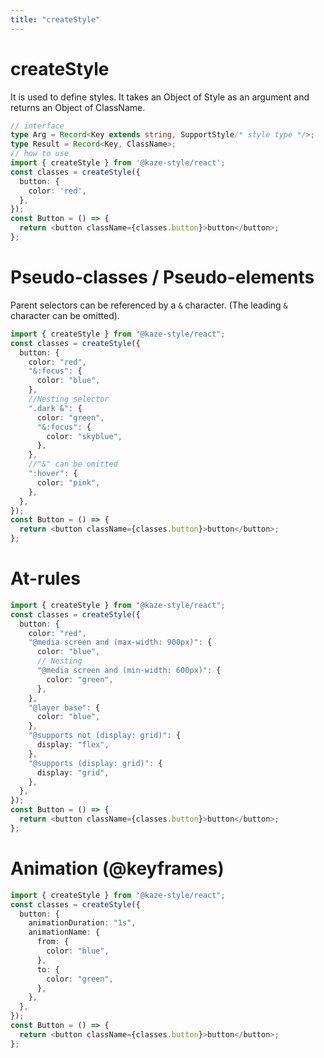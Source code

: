 ```yaml
---
title: "createStyle"
---
```


# createStyle

It is used to define styles.
It takes an Object of Style as an argument and returns an Object of ClassName.

```ts
// interface
type Arg = Record<Key extends string, SupportStyle/* style type */>;
type Result = Record<Key, ClassName>;
// how to use
import { createStyle } from '@kaze-style/react';
const classes = createStyle({
  button: {
    color: 'red',
  },
});
const Button = () => {
  return <button className={classes.button}>button</button>;
};
```
# Pseudo-classes / Pseudo-elements
Parent selectors can be referenced by a `&` character.
(The leading `&` character can be omitted).
```ts
import { createStyle } from "@kaze-style/react";
const classes = createStyle({
  button: {
    color: "red",
    "&:focus": {
      color: "blue",
    },
    //Nesting selector
    ".dark &": {
      color: "green",
      "&:focus": {
        color: "skyblue",
      },
    },
    //"&" can be omitted
    ":hover": {
      color: "pink",
    },
  },
});
const Button = () => {
  return <button className={classes.button}>button</button>;
};
```
# At-rules

```ts
import { createStyle } from "@kaze-style/react";
const classes = createStyle({
  button: {
    color: "red",
    "@media screen and (max-width: 900px)": {
      color: "blue",
      // Nesting
      "@media screen and (min-width: 600px)": {
        color: "green",
      },
    },
    "@layer base": {
      color: "blue",
    },
    "@supports not (display: grid)": {
      display: "flex",
    },
    "@supports (display: grid)": {
      display: "grid",
    },
  },
});
const Button = () => {
  return <button className={classes.button}>button</button>;
};
```

# Animation (@keyframes)

```ts
import { createStyle } from "@kaze-style/react";
const classes = createStyle({
  button: {
    animationDuration: "1s",
    animationName: {
      from: {
        color: "blue",
      },
      to: {
        color: "green",
      },
    },
  },
});
const Button = () => {
  return <button className={classes.button}>button</button>;
};
```
